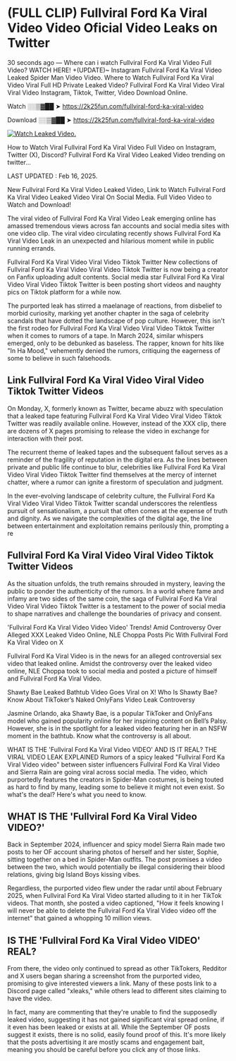 # (FULL CLIP) Fullviral Ford Ka Viral Video Video Oficial Video Leaks on Twitter

30 seconds ago — Where can i watch Fullviral Ford Ka Viral Video Full Video? WATCH HERE! +(UPDATE)~ Instagram Fullviral Ford Ka Viral Video Leaked Spider Man Video Video. Where to Watch Fullviral Ford Ka Viral Video Viral Full HD Private Leaked Video? Fullviral Ford Ka Viral Video Viral Viral Video Instagram, Tiktok, Twitter, Video Download Online.

Watch ░░▒▓██ ➤ https://2k25fun.com/fullviral-ford-ka-viral-video

Download ░░▒▓██ ➤ https://2k25fun.com/fullviral-ford-ka-viral-video

[![Watch Leaked Video.](https://miro.medium.com/v2/resize:fit:828/format:webp/1*cilzJN44JGOrTw9NJCrNHA.gif "Watch Leaked Video")](https://2k25fun.com/fullviral-ford-ka-viral-video)

How to Watch Viral Fullviral Ford Ka Viral Video Full Video on Instagram, Twitter (X), Discord? Fullviral Ford Ka Viral Video Leaked Video trending on twitter...

LAST UPDATED : Feb 16, 2025.

New Fullviral Ford Ka Viral Video Leaked Video, Link to Watch Fullviral Ford Ka Viral Video Leaked Video Viral On Social Media. Full Video Video to Watch and Download!

The viral video of Fullviral Ford Ka Viral Video Leak emerging online has amassed tremendous views across fan accounts and social media sites with one video clip. The viral video circulating recently shows Fullviral Ford Ka Viral Video Leak in an unexpected and hilarious moment while in public running errands.

Fullviral Ford Ka Viral Video Viral Video Tiktok Twitter New collections of Fullviral Ford Ka Viral Video Viral Video Tiktok Twitter is now being a creator on Fanfix uploading adult contents. Social media star Fullviral Ford Ka Viral Video Viral Video Tiktok Twitter is been posting short videos and naughty pics on Tiktok platform for a while now.

The purported leak has stirred a maelanage of reactions, from disbelief to morbid curiosity, marking yet another chapter in the saga of celebrity scandals that have dotted the landscape of pop culture. However, this isn't the first rodeo for Fullviral Ford Ka Viral Video Viral Video Tiktok Twitter when it comes to rumors of a tape. In March 2024, similar whispers emerged, only to be debunked as baseless. The rapper, known for hits like "In Ha Mood," vehemently denied the rumors, critiquing the eagerness of some to believe in such falsehoods.

## Link Fullviral Ford Ka Viral Video Viral Video Tiktok Twitter Videos

On Monday, X, formerly known as Twitter, became abuzz with speculation that a leaked tape featuring Fullviral Ford Ka Viral Video Viral Video Tiktok Twitter was readily available online. However, instead of the XXX clip, there are dozens of X pages promising to release the video in exchange for interaction with their post.

The recurrent theme of leaked tapes and the subsequent fallout serves as a reminder of the fragility of reputation in the digital era. As the lines between private and public life continue to blur, celebrities like Fullviral Ford Ka Viral Video Viral Video Tiktok Twitter find themselves at the mercy of internet chatter, where a rumor can ignite a firestorm of speculation and judgment.

In the ever-evolving landscape of celebrity culture, the Fullviral Ford Ka Viral Video Viral Video Tiktok Twitter scandal underscores the relentless pursuit of sensationalism, a pursuit that often comes at the expense of truth and dignity. As we navigate the complexities of the digital age, the line between entertainment and exploitation remains perilously thin, prompting a re

##  Fullviral Ford Ka Viral Video Viral Video Tiktok Twitter Videos

As the situation unfolds, the truth remains shrouded in mystery, leaving the public to ponder the authenticity of the rumors. In a world where fame and infamy are two sides of the same coin, the saga of Fullviral Ford Ka Viral Video Viral Video Tiktok Twitter is a testament to the power of social media to shape narratives and challenge the boundaries of privacy and consent.

'Fullviral Ford Ka Viral Video Video Video' Trends! Amid Controversy Over Alleged XXX Leaked Video Online, NLE Choppa Posts Pic With Fullviral Ford Ka Viral Video on X

Fullviral Ford Ka Viral Video is in the news for an alleged controversial sex video that leaked online. Amidst the controversy over the leaked video online, NLE Choppa took to social media and posted a picture of himself and Fullviral Ford Ka Viral Video.

Shawty Bae Leaked Bathtub Video Goes Viral on X! Who Is Shawty Bae? Know About TikToker’s Naked OnlyFans Video Leak Controversy

Jasmine Orlando, aka Shawty Bae, is a popular TikToker and OnlyFans model who gained popularity online for her inspiring content on Bell’s Palsy. However, she is in the spotlight for a leaked video featuring her in an NSFW moment in the bathtub. Know what the controversy is all about.

WHAT IS THE 'Fullviral Ford Ka Viral Video VIDEO' AND IS IT REAL? THE VIRAL VIDEO LEAK EXPLAINED Rumors of a spicy leaked "Fullviral Ford Ka Viral Video video" between sister influencers Fullviral Ford Ka Viral Video and Sierra Rain are going viral across social media. The video, which purportedly features the creators in Spider-Man costumes, is being touted as hard to find by many, leading some to believe it might not even exist. So what's the deal? Here's what you need to know.

## WHAT IS THE 'Fullviral Ford Ka Viral Video VIDEO?'

Back in September 2024, influencer and spicy model Sierra Rain made two posts to her OF account sharing photos of herself and her sister, Sophie, sitting together on a bed in Spider-Man outfits. The post promises a video between the two, which would potentially be illegal considering their blood relations, giving big Island Boys kissing vibes.

Regardless, the purported video flew under the radar until about February 2025, when Fullviral Ford Ka Viral Video started alluding to it in her TikTok videos. That month, she posted a video captioned, "How it feels knowing I will never be able to delete the Fullviral Ford Ka Viral Video video off the internet" that gained a whopping 10 million views.

## IS THE 'Fullviral Ford Ka Viral Video VIDEO' REAL?

From there, the video only continued to spread as other TikTokers, Redditor and X users began sharing a screenshot from the purported video, promising to give interested viewers a link. Many of these posts link to a Discord page called "xleaks," while others lead to different sites claiming to have the video.

In fact, many are commenting that they're unable to find the supposedly leaked video, suggesting it has not gained significant viral spread online, if it even has been leaked or exists at all. While the September OF posts suggest it exists, there is no solid, easily found proof of this. It's more likely that the posts advertising it are mostly scams and engagement bait, meaning you should be careful before you click any of those links.